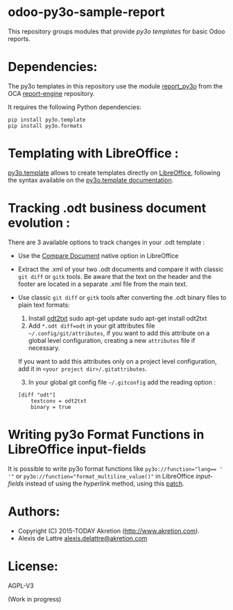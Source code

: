 # odoo-py3o-sample-report

This repository groups modules that provide *py3o templates* for basic Odoo reports.

Dependencies:
=============
The py3o templates in this repository use the module [report_py3o](https://github.com/OCA/reporting-engine/tree/10.0/report_py3o) from the OCA [report-engine](https://github.com/OCA/reporting-engine) repository.

It requires the following Python dependencies:
````
pip install py3o.template
pip install py3o.formats
````
Templating with LibreOffice :
=============
[py3o.template](https://bitbucket.org/faide/py3o.template/overview) allows to create templates directly on [LibreOffice](http://www.libreoffice.org/), following the syntax available on the [py3o.template documentation](http://py3otemplate.readthedocs.io/en/latest/templating.html).


Tracking .odt business document evolution :
=============
There are 3 available options to track changes in your .odt template :

* Use the [Compare Document](https://help.libreoffice.org/Common/Compare_Document) native option in LibreOffice
* Extract the .xml of your two .odt documents and compare it with classic `git diff` or `gitk` tools. Be aware that the text on the header and the footer are located in a separate .xml file from the main text.
* Use classic `git diff` or `gitk` tools after converting the .odt binary files to plain text formats:
  1. Install [odt2txt](https://github.com/dstosberg/odt2txt)
      sudo apt-get update
      sudo apt-get install odt2txt
  2. Add `*.odt diff=odt` in your git attributes file `~/.config/git/attributes`, if you want to add this attribute on a global level configuration, creating a new `attributes` file if necessary.

  If you want to add this attributes only on a project level configuration, add it in `<your project dir>/.gitattributes`.

  3. In your global git config file `~/.gitconfig` add the reading option :
    ````
    [diff "odt"]
        textconv = odt2txt
        binary = true
    ````

Writing py3o Format Functions in LibreOffice input-fields
=============
It is possible to write py3o format functions like `py3o://function="lang== ' '"` or `py3o://function="format_multiline_value()"` in LibreOffice *input-fields* instead of using the *hyperlink* method, using this [patch](https://bitbucket.org/faide/py3o.template/pull-requests/32/allow-to-use-libreoffice-input-fields-for/diff).

Authors:
========
- Copyright (C) 2015-TODAY Akretion (http://www.akretion.com).
- Alexis de Lattre <alexis.delattre@akretion.com>

License:
========
AGPL-V3

(Work in progress)
